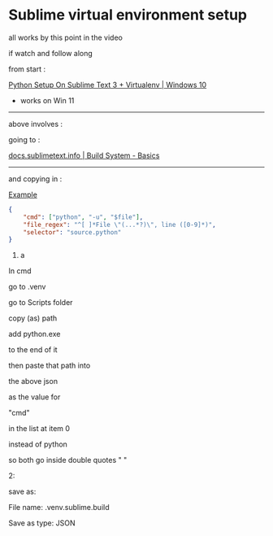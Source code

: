 # Sublime virtual environment setup

all works by this point in the video

if watch and follow along

from start :

[Python Setup On Sublime Text 3 + Virtualenv | Windows 10](https://youtu.be/5UlFHn6FBxk?t=385)

- works on Win 11

____

above involves :

going to :

[docs.sublimetext.info | Build System - Basics](https://docs.sublimetext.info/en/latest/reference/build_systems/basics.html)

____

and copying in :

[Example](https://docs.sublimetext.info/en/latest/reference/build_systems/basics.html#example)

```json
{
    "cmd": ["python", "-u", "$file"],
    "file_regex": "^[ ]*File \"(...*?)\", line ([0-9]*)",
    "selector": "source.python"
}
```

1. a

In cmd

go to .venv

go to Scripts folder

copy (as) path

add python.exe

to the end of it

then paste that path into

the above json

as the value for

"cmd"

in the list at item 0

instead of python

so both go inside double quotes "  "



2:

save as:

File name: .venv.sublime.build

Save as type: JSON

